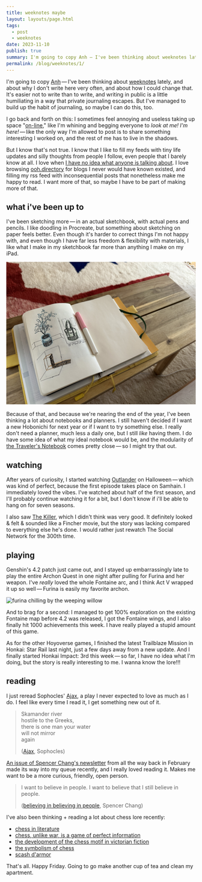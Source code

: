 ```yaml
---
title: weeknotes maybe
layout: layouts/page.html
tags:
  - post
  - weeknotes
date: 2023-11-10
publish: true
summary: I'm going to copy Anh — I've been thinking about weeknotes lately, and about why I don't write here very often, and about how I could change that.
permalink: /blog/weeknotes/1/
---
```

I'm going to copy [Anh](https://anhvn.com/posts/2023/weeknotes-revival/) — I've been thinking about [weeknotes](https://interconnected.org/home/2018/07/24/weeknotes) lately, and about why I don't write here very often, and about how I could change that. It's easier not to write than to write, and writing in public is a little humiliating in a way that private journaling escapes. But I've managed to build up the habit of journaling, so maybe I can do this, too.

I go back and forth on this: I sometimes feel annoying and useless taking up space "[on-line](https://sleepy.cool/@jillian/111387332195020722)," like I'm whining and begging everyone to *look at me! I'm here!* — like the only way I'm allowed to post is to share something interesting I worked on, and the rest of me has to live in the shadows. 

But I know that's not true. I know that I like to fill my feeds with tiny life updates and silly thoughts from people I follow, even people that I barely know at all. I love when [I have no idea what anyone is talking about](https://sleepy.cool/@jillian/111356009288566081). I love browsing [ooh.directory](https://ooh.directory/) for blogs I never would have known existed, and filling my rss feed with inconsequential posts that nonetheless make me happy to read. I want more of that, so maybe I have to be part of making more of that. 

## what i've been up to
I've been sketching more — in an actual sketchbook, with actual pens and pencils. I like doodling in Procreate, but something about sketching on paper feels better. Even though it's harder to correct things I'm not happy with, and even though I have far less freedom & flexibility with materials, I like what I make in my sketchbook far more than anything I make on my iPad. 

![my sketchbook](./photos/_10-sketches.jpg)

Because of that, and because we're nearing the end of the year, I've been thinking a lot about notebooks and planners. I still haven't decided if I want a new Hobonichi for next year or if I want to try something else. I really don't need a planner, much less a daily one, but I still *like* having them. I do have some idea of what my ideal notebook would be, and the modularity of [the Traveler's Notebook](https://travelerscompanyusa.com/travelers-notebook-story/) comes pretty close — so I might try that out.

## watching
After years of curiosity, I started watching [Outlander](https://www.imdb.com/title/tt3006802/) on Halloween — which was kind of perfect, because the first episode takes place on Samhain. I immediately loved the vibes. I've watched about half of the first season, and I'll probably continue watching it for a bit, but I don't know if i'll be able to hang on for seven seasons.

I also saw [The Killer](https://www.imdb.com/title/tt1136617/), which I didn't think was very good. It definitely looked & felt & sounded like a Fincher movie, but the story was lacking compared to everything else he's done. I would rather just rewatch The Social Network for the 300th time.

## playing
Genshin's 4.2 patch just came out, and I stayed up embarrassingly late to play the entire Archon Quest in one night after pulling for Furina and her weapon. I've *really* loved the whole Fontaine arc, and I think Act V wrapped it up so well — Furina is easily my favorite archon. 

![furina chilling by the weeping willow](./photos/_10-furina.png)

And to brag for a second: I managed to get 100% exploration on the existing Fontaine map before 4.2 was released, I got the Fontaine wings, and I also finally hit 1000 achievements this week. I have really played a stupid amount of this game.

As for the other Hoyoverse games, I finished the latest Trailblaze Mission in Honkai: Star Rail last night, just a few days away from a new update. And I finally started Honkai Impact: 3rd this week — so far, I have no idea what I'm doing, but the story is really interesting to me. I wanna know the lore!!!

## reading
I just reread Sophocles' [Ajax](https://classics.domains.skidmore.edu/lit-campus-only/primary/translations/Sophocles%20Ajax.pdf), a play I never expected to love as much as I do. I feel like every time I read it, I get something new out of it.

> Skamander river <br>
> hostile to the Greeks,<br>
> there is one man your water<br>
> will not mirror<br>
> again
> 
> ([Ajax](https://classics.domains.skidmore.edu/lit-campus-only/primary/translations/Sophocles%20Ajax.pdf), Sophocles)

[An issue of Spencer Chang's newsletter](https://spencerchang.substack.com/p/believing-in-believing-in-people) from all the way back in February made its way into my queue recently, and I really loved reading it. Makes me want to be a more curious, friendly, open person.

> I want to believe in people. I want to believe that I still believe in people.
> 
> ([believing in believing in people](https://spencerchang.substack.com/p/believing-in-believing-in-people), Spencer Chang)

I've also been thinking + reading a lot about chess lore recently:
- [chess in literature](https://bookriot.com/chess-in-literature/)
- [chess, unlike war, is a game of perfect information](https://daily.jstor.org/chess-unlike-war-is-a-game-of-perfect-information/)
- [the development of the chess motif in victorian fiction](https://victorianweb.org/authors/bronte/abronte/chess.html)
- [the symbolism of chess](http://www.studiesincomparativereligion.com/public/articles/The_Symbolism_of_Chess-by_Titus_Burckhardt.aspx)
- [scash d'armor](https://www.chess.com/forum/view/chess-equipment/scash-darmor-english-translation)

That's all. Happy Friday. Going to go make another cup of tea and clean my apartment. 